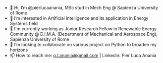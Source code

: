 - 👋 Hi, I’m @pierlucaanania, MSc stud in Mech Eng @ Sapienza University of Rome
- 👀 I’m interested in Artificial Intelligence and its application in Energy Systems field
- 🌱 I'm currently working as Junior Research Fellow in Renewable Energy Community @ D.I.M.A. (Department of Mechanical and Aerospace Eng), Sapienza University of Rome
- 💞️ I’m looking to collaborate on various project on Python to broaden my horizons
- 📫 How to reach me: p.l.anania@gmail.com | Linkedin: Pier Luca Anania

<!---
pierlucaanania/pierlucaanania is a ✨ special ✨ repository because its `README.md` (this file) appears on your GitHub profile.
You can click the Preview link to take a look at your changes.
--->
